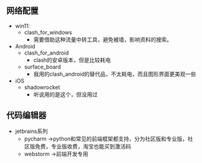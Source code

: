 
## 网络配置
- win11:
  - clash_for_windows
    - 需要借助这种流量中转工具，避免被墙，影响资料的搜索。
- Android
  - clash_for_android
    - clash的安卓版本，但是比较耗电
  - surface_board
    - 我用的clash_android的替代品，不太耗电，而且图形界面更美观一些
- iOS
  - shadowrocket
    - 听说用的是这个，但没用过

## 代码编辑器
- jetbrains系列
    - pycharm ->python和常见的前端框架都支持，分为社区版和专业版，社区版免费，专业版收费，淘宝也能买到激活码
    - webstorm ->前端开发专用
